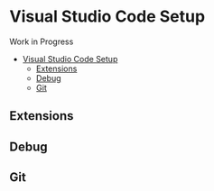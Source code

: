 # Visual Studio Code Setup

Work in Progress

- [Visual Studio Code Setup](#visual-studio-code-setup)
  - [Extensions](#extensions)
  - [Debug](#debug)
  - [Git](#git)

## Extensions

## Debug

## Git

